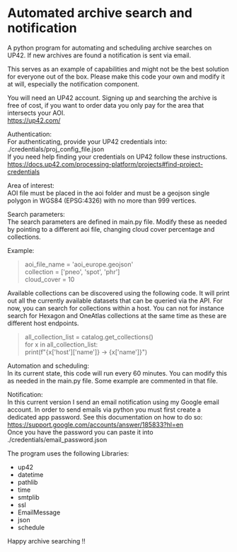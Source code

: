 # Automated archive search and notification
A python program for automating and scheduling archive searches on UP42. If new archives are found a notification is 
sent via email. 

This serves as an example of capabilities and might not be the best solution for everyone out of the box. Please make 
this code your own and modify it at will, especially the notification component.

You will need an UP42 account. Signing up and searching the archive is free of cost, if you want to order data you only 
pay for the area that intersects your AOI.<br>https://up42.com/ <br>

Authentication:<br>
For authenticating, provide your UP42 credentials into: ./credentials/proj_config_file.json<br>
If you need help finding your credentials on UP42 follow these instructions.<br>
https://docs.up42.com/processing-platform/projects#find-project-credentials <br>

Area of interest:<br>
AOI file must be placed in the aoi folder and must be a geojson single polygon in WGS84 (EPSG:4326) with no more than 
999 vertices.<br>

Search parameters:<br>
The search parameters are defined in main.py file. Modify these as needed by pointing to a different aoi file, changing
cloud cover percentage and collections. 

Example:
>aoi_file_name = 'aoi_europe.geojson'<br>
collection = ['pneo', 'spot', 'phr']<br>
>cloud_cover = 10<br>

Available collections can be discovered using the following code. It will print out all the currently available datasets 
that can be queried via the API. For now, you can search for collections within a host. You can not for instance search 
for Hexagon and OneAtlas collections at the same time as these are different host endpoints.<br> 
>all_collection_list = catalog.get_collections() <br>
for x in all_collection_list: <br>
>print(f"{x['host']['name']} -> {x['name']}")

Automation and scheduling:<br>
In its current state, this code will run every 60 minutes. You can modify this as needed in the main.py file. Some example
are commented in that file.

Notification:<br>
In this current version I send an email notification using my Google email account. In order to send emails via python 
you must first create a dedicated app password. See this documentation on how to do so:<br>
https://support.google.com/accounts/answer/185833?hl=en <br>
Once you have the password you can paste it into ./credentials/email_password.json 

The program uses the following Libraries:<br>
+ up42
+ datetime
+ pathlib
+ time
+ smtplib
+ ssl
+ EmailMessage
+ json
+ schedule

Happy archive searching !!

